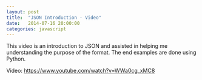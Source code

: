 ```yaml
---
layout: post
title:  "JSON Introduction - Video"
date:   2014-07-16 20:00:00
categories: javascript
---
```


This video is an introduction to JSON and assisted in helping me understanding the purpose of the format. The end examples are done using Python.

Video: https://www.youtube.com/watch?v=WWa0cg_xMC8
